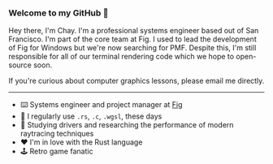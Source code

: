 ### Welcome to my GitHub 👋
Hey there, I'm Chay. I'm a professional systems engineer based out of San Francisco. I'm part of the core team at Fig. I used to lead the development of Fig for Windows but we're now searching for PMF. Despite this, I'm still responsible for all of our terminal rendering code which we hope to open-source soon.

If you're curious about computer graphics lessons, please email me directly.

---

- ⌨️ Systems engineer and project manager at [Fig](https://github.com/withfig)
- 📓 I regularly use `.rs`, `.c`, `.wgsl`, these days
- 🌱 Studying drivers and researching the performance of modern raytracing techniques
- ❤️ I'm in love with the Rust language
- 🕹️ Retro game fanatic
